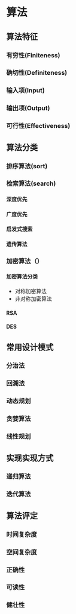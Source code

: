 # 算法

## 算法特征

### 有穷性(Finiteness)
### 确切性(Definiteness)
### 输入项(Input)
### 输出项(Output)
### 可行性(Effectiveness)

## 算法分类

### 排序算法(sort)

### 检索算法(search)

#### 深度优先
#### 广度优先
#### 启发式搜索
#### 遗传算法

### 加密算法（）

#### 加密算法分类
   * 对称加密算法
   * 非对称加密算法

#### RSA
#### DES



## 常用设计模式

### 分治法
### 回溯法
### 动态规划
### 贪婪算法
### 线性规划



## 实现实现方式

### 递归算法
### 迭代算法

## 算法评定

### 时间复杂度
### 空间复杂度
### 正确性
### 可读性
### 健壮性